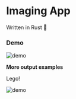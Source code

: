 # Imaging App

Written in Rust 🦀

### Demo

![demo](https://media.discordapp.net/attachments/918592221673058366/1320948458877882428/image.png?ex=68ba519e&is=68b9001e&hm=5425ea2aae8c621c8f9590279e7636d58f439653cc1dbe818ec8cbf5ff58e3df&=&format=webp&quality=lossless&width=1587&height=743)

**More output examples**

Lego!

![demo](https://media.discordapp.net/attachments/826114978854600714/1321194051201925161/output.png?ex=68b9e4d8&is=68b89358&hm=21c5506afdc5eec9622711a3022ad4c431942809c9db1cb00120de9f1c92cc9d&=&format=webp&quality=lossless&width=1325&height=1325)
